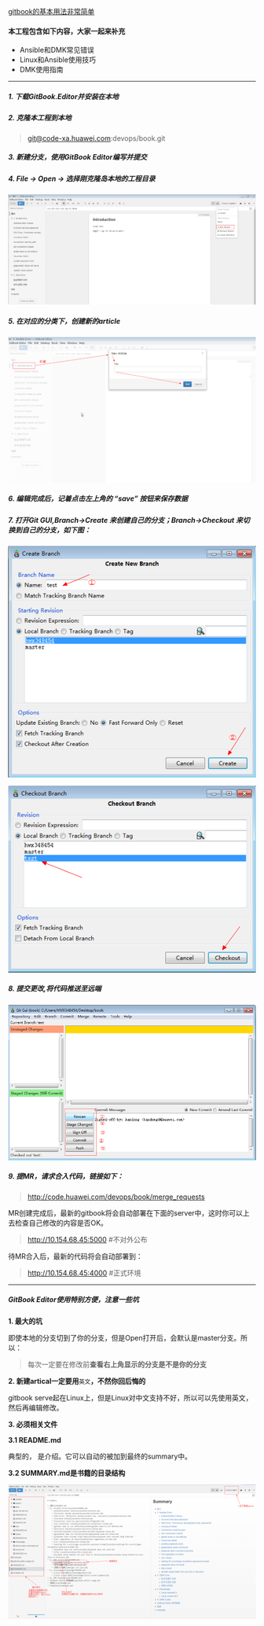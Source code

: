 [gitbook的基本用法非常简单](http://www.chengweiyang.cn/gitbook/basic-usage/README.html)

#### 本工程包含如下内容，大家一起来补充

* Ansible和DMK常见错误
* Linux和Ansible使用技巧
* DMK使用指南

---

##### 1. 下载GitBook.Editor并安装在本地

##### 2. 克隆本工程到本地

> git@code-xa.huawei.com:devops/book.git

##### 3. 新建分支，使用GitBook Editor编写并提交

##### 4. File -&gt; Open -&gt; 选择刚克隆岛本地的工程目录

![](/assets/gitbook_editor_open.png)

##### 5. 在对应的分类下，创建新的article

![](/assets/gitbook_editor_new_artical.png)

##### 6. 编辑完成后，记着点击左上角的 “save” 按钮来保存数据

##### 7. 打开Git GUI,Branch->Create 来创建自己的分支；Branch->Checkout 来切换到自己的分支，如下图：

![](/assets/gitbook_editor_new_branch1.png)

![](/assets/gitbook_editor_new_branch2.png)

##### 8. 提交更改,将代码推送至远端

![](/assets/gitbook_editor_git_push.png)

##### 9. 提MR，请求合入代码，链接如下：

>  http://code.huawei.com/devops/book/merge_requests

MR创建完成后，最新的gitbook将会自动部署在下面的server中，这时你可以上去检查自己修改的内容是否OK。

> http://10.154.68.45:5000       #不对外公布

待MR合入后，最新的代码将会自动部署到：

> http://10.154.68.45:4000       #正式环境

---

##### GitBook Editor使用特别方便，注意一些坑

**1. 最大的坑**

即使本地的分支切到了你的分支，但是Open打开后，会默认是master分支。所以：

> 每次一定要在修改前**查看右上角显示的分支是不是你的分支**

**2. 新建artical一定要用**`英文`**，不然你回后悔的**

gitbook serve起在Linux上，但是Linux对中文支持不好，所以可以先使用英文，然后再编辑修改。

**3. 必须相关文件**

**3.1 README.md**

典型的， 是介绍。它可以自动的被加到最终的summary中。

**3.2 SUMMARY.md是书籍的目录结构**

![](/assets/gitbook_editor_usage.png)

